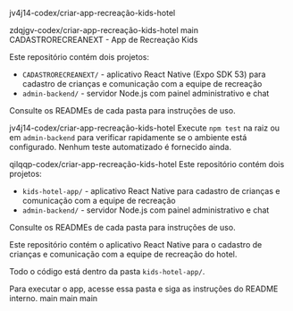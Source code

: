  jv4j14-codex/criar-app-recreação-kids-hotel

 zdqjgv-codex/criar-app-recreação-kids-hotel
 main
CADASTRORECREANEXT - App de Recreação Kids

Este repositório contém dois projetos:

- `CADASTRORECREANEXT/` - aplicativo React Native (Expo SDK 53) para cadastro de crianças e comunicação com a equipe de recreação
- `admin-backend/` - servidor Node.js com painel administrativo e chat

Consulte os READMEs de cada pasta para instruções de uso.

 jv4j14-codex/criar-app-recreação-kids-hotel
Execute `npm test` na raiz ou em `admin-backend` para verificar rapidamente se o
ambiente está configurado. Nenhum teste automatizado é fornecido ainda.

 qilqqp-codex/criar-app-recreação-kids-hotel
Este repositório contém dois projetos:

- `kids-hotel-app/` - aplicativo React Native para cadastro de crianças e comunicação com a equipe de recreação
- `admin-backend/` - servidor Node.js com painel administrativo e chat

Consulte os READMEs de cada pasta para instruções de uso.

Este repositório contém o aplicativo React Native para o cadastro de crianças e comunicação com a equipe de recreação do hotel.

Todo o código está dentro da pasta `kids-hotel-app/`.

Para executar o app, acesse essa pasta e siga as instruções do README interno.
 main
 main
 main
